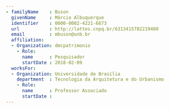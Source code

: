 ```yaml
---
- familyName    : Buson
  givenName     : Márcio Albuquerque
  identifier    : 0000-0002-4221-6673
  url           : http://lattes.cnpq.br/6313415782219480
  email         : mbuson@unb.br
  affiliation:
  - Organization: dmcpatrimonio
    - Role:
      name      : Pesquisador
      startDate : 2018-02-09
  worksFor:
  - Organization: Universidade de Brasília
    department  : Tecnologia da Arquitetura e do Urbanismo
    - Role:
      name      : Professor Associado
      startDate :
---
```

